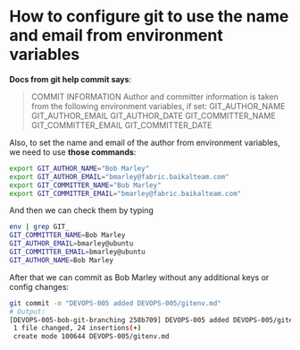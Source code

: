 # How to configure git to use the name and email from environment variables

**Docs from git help commit says**:

> COMMIT INFORMATION
> Author and committer information is taken from the following environment variables, if set:
> GIT_AUTHOR_NAME
> GIT_AUTHOR_EMAIL
> GIT_AUTHOR_DATE
> GIT_COMMITTER_NAME
> GIT_COMMITTER_EMAIL
> GIT_COMMITTER_DATE

Also, to set the name and email of the author from environment variables, we need to use **those commands**:
```bash
export GIT_AUTHOR_NAME="Bob Marley"
export GIT_AUTHOR_EMAIL="bmarley@fabric.baikalteam.com"
export GIT_COMMITTER_NAME="Bob Marley"
export GIT_COMMITTER_EMAIL="bmarley@fabric.baikalteam.com"
```

And then we can check them by typing
```bash
env | grep GIT_
GIT_COMMITTER_NAME=Bob Marley
GIT_AUTHOR_EMAIL=bmarley@ubuntu
GIT_COMMITTER_EMAIL=bmarley@ubuntu
GIT_AUTHOR_NAME=Bob Marley
```

After that we can commit as Bob Marley without any additional keys or config changes:
```bash
git commit -m "DEVOPS-005 added DEVOPS-005/gitenv.md"
# Output:
[DEVOPS-005-bob-git-branching 258b709] DEVOPS-005 added DEVOPS-005/gitenv.md
 1 file changed, 24 insertions(+)
 create mode 100644 DEVOPS-005/gitenv.md
```
